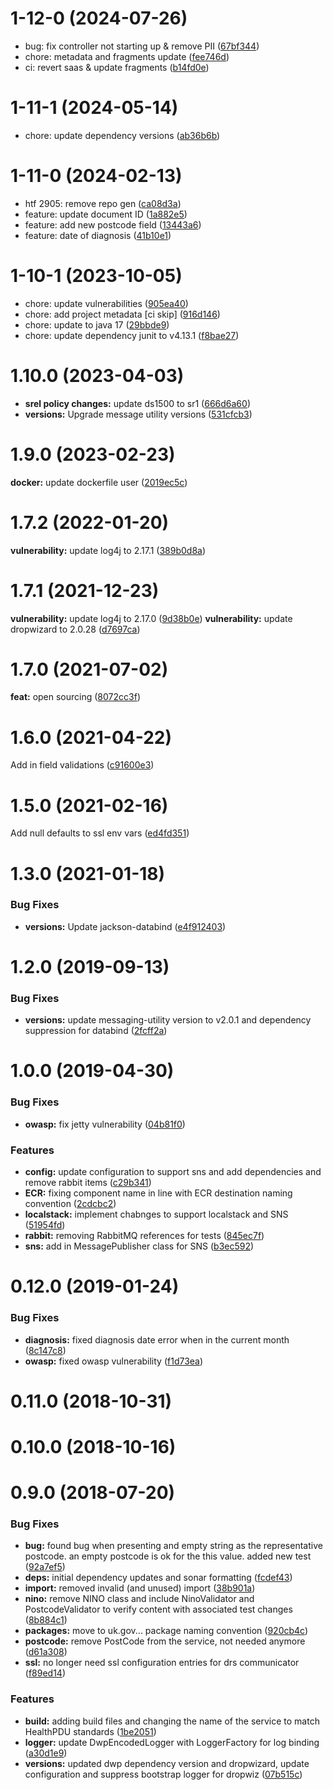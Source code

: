 <a name="1-12-0"></a>
# 1-12-0 (2024-07-26)

* bug: fix controller not starting up & remove PII ([67bf344](https://gitlab.com/dwp/health/ds1500/components/ms-ds1500-controller/-/commit/67bf344))
* chore: metadata and fragments update ([fee746d](https://gitlab.com/dwp/health/ds1500/components/ms-ds1500-controller/-/commit/fee746d))
* ci: revert saas & update fragments ([b14fd0e](https://gitlab.com/dwp/health/ds1500/components/ms-ds1500-controller/-/commit/b14fd0e))


<a name="1-11-1"></a>
# 1-11-1 (2024-05-14)

* chore: update dependency versions ([ab36b6b](https://gitlab.com/dwp/health/ds1500/components/ms-ds1500-controller/-/commit/ab36b6b))

<a name="1-11-0"></a>
# 1-11-0 (2024-02-13)

* htf 2905: remove repo gen ([ca08d3a](https://gitlab.com/dwp/health/ds1500/components/ms-ds1500-controller/-/commit/ca08d3a))
* feature: update document ID ([1a882e5](https://gitlab.com/dwp/health/ds1500/components/ms-ds1500-controller/-/commit/1a882e5))
* feature: add new postcode field ([13443a6](https://gitlab.com/dwp/health/ds1500/components/ms-ds1500-controller/-/commit/13443a6))
* feature: date of diagnosis ([41b10e1](https://gitlab.com/dwp/health/ds1500/components/ms-ds1500-controller/-/commit/41b10e1))

<a name="1-10-1"></a>
# 1-10-1 (2023-10-05)

* chore: update vulnerabilities ([905ea40](https://gitlab.com/dwp/health/ds1500/components/ms-ds1500-controller/-/commit/905ea40))
* chore: add project metadata [ci skip] ([916d146](https://gitlab.com/dwp/health/ds1500/components/ms-ds1500-controller/-/commit/916d146))
* chore: update to java 17 ([29bbde9](https://gitlab.com/dwp/health/ds1500/components/ms-ds1500-controller/-/commit/29bbde9))
* chore: update dependency junit to v4.13.1 ([f8bae27](https://gitlab.com/dwp/health/ds1500/components/ms-ds1500-controller/-/commit/f8bae27))

<a name="1.10.0"></a>
# 1.10.0 (2023-04-03)

* **srel policy changes:** update ds1500 to sr1 ([666d6a60](https://gitlab.com/dwp/health/ds1500/components/ms-ds1500-controller/commit/666d6a60/))
* **versions:** Upgrade message utility versions ([531cfcb3](https://gitlab.com/dwp/health/ds1500/components/ms-ds1500-controller/commit/531cfcb3/))

<a name="1.9.0"></a>
# 1.9.0 (2023-02-23)

**docker:** update dockerfile user ([2019ec5c](https://gitlab.com/dwp/health/ds1500/components/ms-ds1500-controller/commit/2019ec5c/))

<a name="1.7.2"></a>
# 1.7.2 (2022-01-20)

**vulnerability:** update log4j to 2.17.1 ([389b0d8a](https://gitlab.com/dwp/health/ds1500/components/ms-ds1500-controller/commit/389b0d8a/))


<a name="1.7.1"></a>
# 1.7.1 (2021-12-23)

**vulnerability:** update log4j to 2.17.0 ([9d38b0e](https://gitlab.com/dwp/health/ds1500/components/ms-ds1500-controller/commit/9d38b0e/))
**vulnerability:** update dropwizard to 2.0.28 ([d7697ca](https://gitlab.com/dwp/health/ds1500/components/ms-ds1500-controller/commit/d7697ca/)) 

<a name="1.7.0"></a>
# 1.7.0 (2021-07-02)

**feat:** open sourcing ([8072cc3f](https://gitlab.com/dwp/health/ds1500/components/ms-ds1500-controller/commit/8072cc3f/)) 

<a name="1.6.0"></a>
# 1.6.0 (2021-04-22)

Add in field validations ([c91600e3](https://gitlab.com/dwp/health/ds1500/components/ms-ds1500-controller/commit/c91600e3/)) 

<a name="1.5.0"></a>
# 1.5.0 (2021-02-16)

Add null defaults to ssl env vars ([ed4fd351](https://gitlab.com/dwp/health/ds1500/components/ms-ds1500-controller/commit/ed4fd351/)) 

<a name="1.3.0"></a>
# 1.3.0 (2021-01-18)

### Bug Fixes

* **versions:** Update jackson-databind ([e4f912403](https://gitlab.com/dwp/health/ds1500/components/ms-ds1500-controller/commit/e4f912403/))

<a name="1.2.0"></a>
# 1.2.0 (2019-09-13)

### Bug Fixes

* **versions:** update messaging-utility version to v2.0.1 and dependency suppression for databind ([2fcff2a](https://gitlab.com/dwp/SecureComms/ds1500-controller/commit/2fcff2a))


<a name="1.0.0"></a>
# 1.0.0 (2019-04-30)


### Bug Fixes

* **owasp:** fix jetty vulnerability ([04b81f0](https://gitlab.com/dwp/SecureComms/ds1500-controller/commit/04b81f0))


### Features

* **config:** update configuration to support sns and add dependencies and remove rabbit items ([c29b341](https://gitlab.com/dwp/SecureComms/ds1500-controller/commit/c29b341))
* **ECR:** fixing component name in line with ECR destination naming convention ([2cdcbc2](https://gitlab.com/dwp/SecureComms/ds1500-controller/commit/2cdcbc2))
* **localstack:** implement chabnges to support localstack and SNS ([51954fd](https://gitlab.com/dwp/SecureComms/ds1500-controller/commit/51954fd))
* **rabbit:** removing RabbitMQ references for tests ([845ec7f](https://gitlab.com/dwp/SecureComms/ds1500-controller/commit/845ec7f))
* **sns:** add in MessagePublisher class for SNS ([b3ec592](https://gitlab.com/dwp/SecureComms/ds1500-controller/commit/b3ec592))



<a name="0.12.0"></a>
# 0.12.0 (2019-01-24)


### Bug Fixes

* **diagnosis:** fixed diagnosis date error when in the current month ([8c147c8](https://gitlab.com/dwp/SecureComms/ds1500-controller/commit/8c147c8))
* **owasp:** fixed owasp vulnerability ([f1d73ea](https://gitlab.com/dwp/SecureComms/ds1500-controller/commit/f1d73ea))



<a name="0.11.0"></a>
# 0.11.0 (2018-10-31)



<a name="0.10.0"></a>
# 0.10.0 (2018-10-16)



<a name="0.9.0"></a>
# 0.9.0 (2018-07-20)


### Bug Fixes

* **bug:** found bug when presenting and empty string as the representative postcode.  an empty postcode is ok for the this value.  added new test ([92a7ef5](https://gitlab.com/dwp/SecureComms/ds1500-controller/commit/92a7ef5))
* **deps:** initial dependency updates and sonar formatting ([fcdef43](https://gitlab.com/dwp/SecureComms/ds1500-controller/commit/fcdef43))
* **import:** removed invalid (and unused) import ([38b901a](https://gitlab.com/dwp/SecureComms/ds1500-controller/commit/38b901a))
* **nino:** remove NINO class and include NinoValidator and PostcodeValidator to verify content with associated test changes ([8b884c1](https://gitlab.com/dwp/SecureComms/ds1500-controller/commit/8b884c1))
* **packages:** move to uk.gov... package naming convention ([920cb4c](https://gitlab.com/dwp/SecureComms/ds1500-controller/commit/920cb4c))
* **postcode:** remove PostCode from the service, not needed anymore ([d61a308](https://gitlab.com/dwp/SecureComms/ds1500-controller/commit/d61a308))
* **ssl:** no longer need ssl configuration entries for drs communicator ([f89ed14](https://gitlab.com/dwp/SecureComms/ds1500-controller/commit/f89ed14))


### Features

* **build:** adding build files and changing the name of the service to match HealthPDU standards ([1be2051](https://gitlab.com/dwp/SecureComms/ds1500-controller/commit/1be2051))
* **logger:** update DwpEncodedLogger with LoggerFactory for log binding ([a30d1e9](https://gitlab.com/dwp/SecureComms/ds1500-controller/commit/a30d1e9))
* **versions:** updated dwp dependency version and dropwizard, update configuration and suppress bootstrap logger for dropwiz ([07b515c](https://gitlab.com/dwp/SecureComms/ds1500-controller/commit/07b515c))
